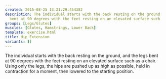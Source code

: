 ```yaml
---
created: 2015-08-25 13:21:29.454382
description: The individual starts with the back resting on the ground, and the legs
  bent at 90 degrees with the feet resting on an elevated surface such as a chair.
groups: [Legs/Glutes]
muscles: [Glutes, Hamstrings, Lower Back]
template: exercise.html
title: Hip Extension
variants: []
---
```

The individual starts with the back resting on the ground, and the legs bent at 90 degrees with the feet resting on an elevated surface such as a chair. Using only the legs, the hips are pushed up as high as possible, held in contraction for a moment, then lowered to the starting position.